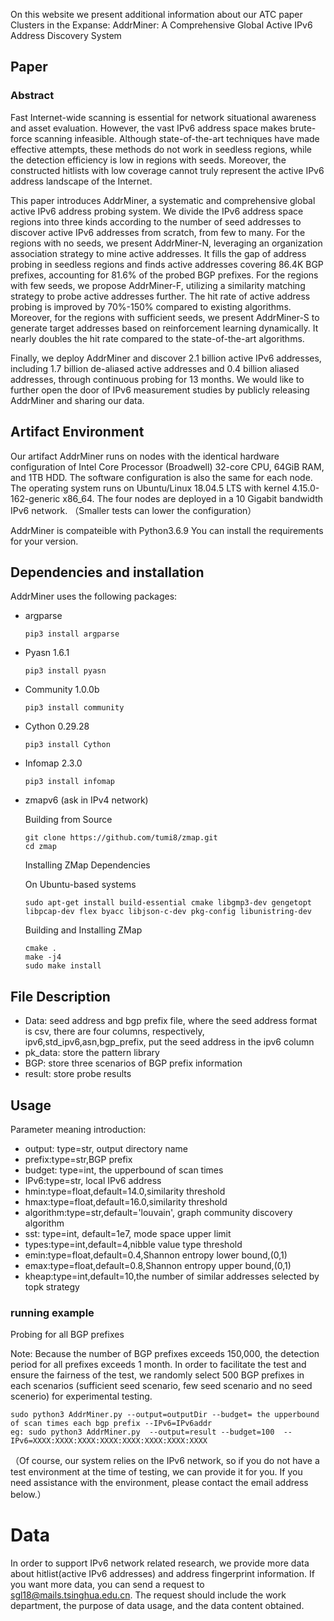 
On this website we present additional information about our ATC paper Clusters in the Expanse:  AddrMiner: A Comprehensive Global Active IPv6 Address Discovery System


## Paper
### Abstract

  Fast Internet-wide scanning is essential for network situational awareness and asset evaluation. However, the vast IPv6 address space makes brute-force scanning infeasible. Although state-of-the-art techniques have made effective attempts, these methods do not work in seedless regions, while the detection efficiency is low in regions with seeds. Moreover, the constructed hitlists with low coverage cannot truly represent the active IPv6 address landscape of the Internet.

  This paper introduces AddrMiner, a systematic and comprehensive global active IPv6 address probing system. We divide the IPv6 address space regions into three kinds according to the number of seed addresses to discover active IPv6 addresses from scratch, from few to many. For the regions  with no seeds, we present AddrMiner-N, leveraging an organization association strategy to mine active addresses. It fills the gap of address probing in seedless regions and finds active addresses covering 86.4K BGP prefixes, accounting for 81.6% of the probed BGP prefixes. For the regions with few seeds, we propose AddrMiner-F, utilizing  a similarity matching strategy to probe active addresses further. The hit rate of active address probing is improved by 70\%-150\% compared to existing algorithms. Moreover, for the regions with sufficient seeds, we present AddrMiner-S  to generate target addresses based on reinforcement learning dynamically. It nearly doubles the hit rate compared to the state-of-the-art algorithms.

  Finally, we deploy AddrMiner and discover 2.1 billion active IPv6 addresses, including 1.7 billion de-aliased active addresses and 0.4 billion aliased addresses, through continuous probing for 13 months. We would like to further open the door of IPv6 measurement studies by publicly releasing AddrMiner and sharing our data.

## Artifact Environment

  Our artifact AddrMiner runs on nodes with the identical hardware configuration of Intel Core Processor (Broadwell) 32-core CPU, 64GiB RAM, and 1TB HDD. The software configuration is also the same for each node. The operating system runs on Ubuntu/Linux 18.04.5 LTS with kernel 4.15.0-162-generic x86_64. The four nodes are deployed in a 10 Gigabit bandwidth IPv6 network. （Smaller tests can lower the configuration）

  AddrMiner is compateible with Python3.6.9 You can install the requirements for your version. 

## Dependencies and installation
  AddrMiner uses the following packages:
 
* argparse
  ```
  pip3 install argparse
  ```

* Pyasn 1.6.1
  ```
  pip3 install pyasn
  ```
  
* Community 1.0.0b
  ```
  pip3 install community
  ```
  
* Cython 0.29.28
  ```
  pip3 install Cython
  ```
  
* Infomap 2.3.0
  ```
  pip3 install infomap
  ```

* zmapv6 (ask in IPv4 network)

  Building from Source

  ```
  git clone https://github.com/tumi8/zmap.git
  cd zmap
  ```
  Installing ZMap Dependencies

  On Ubuntu-based systems
  ```
  sudo apt-get install build-essential cmake libgmp3-dev gengetopt libpcap-dev flex byacc libjson-c-dev pkg-config libunistring-dev
  ```
  Building and Installing ZMap

  ```
  cmake .
  make -j4
  sudo make install
  ```

## File Description
  - Data: seed address and bgp prefix file, where the seed address format is csv, there are four columns, respectively, ipv6,std_ipv6,asn,bgp_prefix, put the seed address in the ipv6 column
  - pk_data: store the pattern library
  - BGP: store three scenarios of BGP prefix information
  - result: store probe results


## Usage
Parameter meaning introduction:
  - output: type=str, output directory name
  - prefix:type=str,BGP prefix
  - budget: type=int, the upperbound of scan times
  - IPv6:type=str, local IPv6 address
  - hmin:type=float,default=14.0,similarity threshold
  - hmax:type=float,default=16.0,similarity threshold
  - algorithm:type=str,default='louvain', graph community discovery algorithm
  - sst: type=int, default=1e7, mode space upper limit
  - types:type=int,default=4,nibble value type threshold
  - emin:type=float,default=0.4,Shannon entropy lower bound,(0,1)
  - emax:type=float,default=0.8,Shannon entropy upper bound,(0,1)
  - kheap:type=int,default=10,the number of similar addresses selected by topk strategy


### running example

  Probing for all BGP prefixes
  
  Note: 
  Because the number of BGP prefixes exceeds 150,000, the detection period for all prefixes exceeds 1 month. In order to facilitate the test and ensure the fairness of the test, we randomly select 500 BGP prefixes in each scenarios (sufficient seed scenario, few seed scenario and no seed scenerio) for experimental testing.
  
  ```
  sudo python3 AddrMiner.py --output=outputDir --budget= the upperbound of scan times each bgp prefix --IPv6=IPv6addr
  eg: sudo python3 AddrMiner.py  --output=result --budget=100  --IPv6=XXXX:XXXX:XXXX:XXXX:XXXX:XXXX:XXXX:XXXX
  ```


（Of course, our system relies on the IPv6 network, so if you do not have a test environment at the time of testing, we can provide it for you. If you need assistance with the environment, please contact the email address below.）



# Data
In order to support IPv6 network related research, we provide more data about hitlist(active IPv6 addresses) and address fingerprint information.
If you want more data, you can send a request to sgl18@mails.tsinghua.edu.cn. 
The request should include the work department, the purpose of data usage, and the data content obtained.





